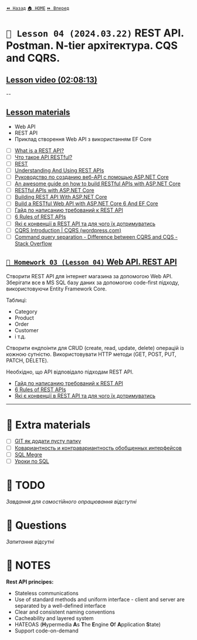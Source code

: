 [`⏪ Назад`](../03/README.md)  [`🏠 HOME`](../../README.md)  [`⏩ Вперед`](../05/README.md)

# `📗 Lesson 04 (2024.03.22)` REST API. Postman. N-tier архітектура. CQS and CQRS.

## [Lesson video (02:08:13)](https://youtu.be/a2gj5C-mFcc)

--

## [Lesson materials](https://lms.ithillel.ua/groups/65a65fe34c3a2d3372eef8ea/lessons/65a65fe44c3a2d3372eef96e)

- Web API
- REST API
- Приклад створення Web API з використанням EF Core

- [ ] [What is a REST API?](https://www.ibm.com/topics/rest-apis#:~:text=the%20next%20step-,What%20is%20a%20REST%20API%3F,representational%20state%20transfer%20architectural%20style)
- [ ] [Что такое API RESTful?](https://aws.amazon.com/ru/what-is/restful-api/)
- [ ] [REST](https://en.wikipedia.org/wiki/REST)
- [ ] [Understanding And Using REST APIs](https://www.smashingmagazine.com/2018/01/understanding-using-rest-api/)
- [ ] [Руководство по созданию веб-API с помощью ASP.NET Core](https://learn.microsoft.com/ru-ru/aspnet/core/tutorials/first-web-api?view=aspnetcore-7.0&tabs=visual-studio)
- [ ] [An awesome guide on how to build RESTful APIs with ASP.NET Core](https://www.freecodecamp.org/news/an-awesome-guide-on-how-to-build-restful-apis-with-asp-net-core-87b818123e28/)
- [ ] [RESTful APIs with ASP.NET Core](https://code-maze.com/net-core-series/)
- [ ] [Building REST API With ASP.NET Core](https://betterprogramming.pub/building-rest-api-with-asp-net-core-3cd144d222d8)
- [ ] [Build a RESTful Web API with ASP.NET Core 6 And EF Core](https://www.codingvila.com/2021/05/create-rest-api-with-asp-dot-net-core-5-entity-framework-core.html)
- [ ] [Гайд по написанию требований к REST API](https://wearecommunity.io/communities/bakyiv/articles/1264)
- [ ] [6 Rules of REST APIs](https://appmaster.io/blog/the-six-rules-of-rest-apis)
- [ ] [Які є конвенції в REST API та для чого їх дотримуватись](https://dou.ua/forums/topic/34550/)
- [ ] [CQRS Introduction | CQRS (wordpress.com)](https://cqrs.wordpress.com/documents/cqrs-introduction/)
- [ ] [Command query separation - Difference between CQRS and CQS - Stack Overflow](https://stackoverflow.com/questions/34255490/difference-between-cqrs-and-cqs)

## [`📕 Homework 03 (Lesson 04)` Web API. REST API](https://lms.ithillel.ua/groups/65a65fe34c3a2d3372eef8ea/homeworks/65f2ff97dcabf5dbd18dcb0f)

Створити REST API для інтернет магазина за допомогою Web API.
Зберігати все в MS SQL базу даних за допомогою code-first підходу, використовуючи Entity Framework Core.

Таблицi:
- Category
- Product
- Order
- Customer
- і т.д.

Створити ендпоінти для CRUD (create, read, update, delete) операцій із кожною сутністю.
Використовувати HTTP методи (GET, POST, PUT, PATCH, DELETE).

Необхідно, що API відповідало підходам REST API.
- [Гайд по написанию требований к REST API](https://wearecommunity.io/communities/bakyiv/articles/1264)
- [6 Rules of REST APIs](https://appmaster.io/blog/the-six-rules-of-rest-apis)
- [Які є конвенції в REST API та для чого їх дотримуватись](https://dou.ua/forums/topic/34550/)

---

# 📘 Extra materials

- [ ] [GIT як додати пусту папку](https://phoenixnap.com/kb/git-add-empty-directory)
- [ ] [Ковариантность и контравариантность обобщенных интерфейсов](https://metanit.com/sharp/tutorial/3.27.php)
- [ ] [SQL Megre](https://ru.wikipedia.org/wiki/Merge_(SQL))
- [ ] [Уроки по SQL](https://www.sqlservertutorial.net/)

# 📘 TODO
*Завдання для самостійного опрацювання відстутні*

# 📘 Questions
*Запитання відсутні*

# 📘 NOTES

**Rest API principes:** 
- Stateless communications
- Use of standard methods and uniform interface - client and server are separated by a well-defined interface
- Clear and consistent naming conventions
- Cacheability and layered system
- HATEOAS (**H**ypermedia **A**s **T**he **E**ngine **O**f **A**pplication **S**tate)
- Support code-on-demand

